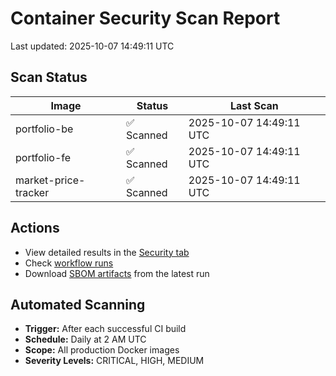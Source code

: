# Container Security Scan Report

Last updated: 2025-10-07 14:49:11 UTC

## Scan Status

| Image | Status | Last Scan |
|-------|--------|-----------|
| portfolio-be | ✅ Scanned | 2025-10-07 14:49:11 UTC |
| portfolio-fe | ✅ Scanned | 2025-10-07 14:49:11 UTC |
| market-price-tracker | ✅ Scanned | 2025-10-07 14:49:11 UTC |

## Actions

- View detailed results in the [Security tab](https://github.com/ktenman/portfolio/security/code-scanning)
- Check [workflow runs](https://github.com/ktenman/portfolio/actions/workflows/trivy-scan.yml)
- Download [SBOM artifacts](https://github.com/ktenman/portfolio/actions/workflows/trivy-scan.yml) from the latest run

## Automated Scanning

- **Trigger:** After each successful CI build
- **Schedule:** Daily at 2 AM UTC
- **Scope:** All production Docker images
- **Severity Levels:** CRITICAL, HIGH, MEDIUM

